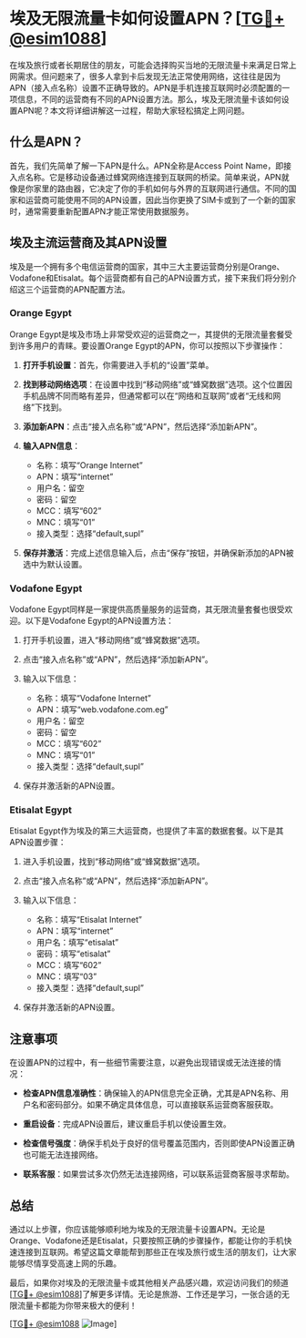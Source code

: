 # 埃及无限流量卡如何设置APN？[[TG💪+ @esim1088](https://t.me/s/esim1088)]

在埃及旅行或者长期居住的朋友，可能会选择购买当地的无限流量卡来满足日常上网需求。但问题来了，很多人拿到卡后发现无法正常使用网络，这往往是因为APN（接入点名称）设置不正确导致的。APN是手机连接互联网时必须配置的一项信息，不同的运营商有不同的APN设置方法。那么，埃及无限流量卡该如何设置APN呢？本文将详细讲解这一过程，帮助大家轻松搞定上网问题。

## 什么是APN？

首先，我们先简单了解一下APN是什么。APN全称是Access Point Name，即接入点名称。它是移动设备通过蜂窝网络连接到互联网的桥梁。简单来说，APN就像是你家里的路由器，它决定了你的手机如何与外界的互联网进行通信。不同的国家和运营商可能使用不同的APN设置，因此当你更换了SIM卡或到了一个新的国家时，通常需要重新配置APN才能正常使用数据服务。

## 埃及主流运营商及其APN设置

埃及是一个拥有多个电信运营商的国家，其中三大主要运营商分别是Orange、Vodafone和Etisalat。每个运营商都有自己的APN设置方式，接下来我们将分别介绍这三个运营商的APN配置方法。

### Orange Egypt

Orange Egypt是埃及市场上非常受欢迎的运营商之一，其提供的无限流量套餐受到许多用户的青睐。要设置Orange Egypt的APN，你可以按照以下步骤操作：

1. **打开手机设置**：首先，你需要进入手机的“设置”菜单。
   
2. **找到移动网络选项**：在设置中找到“移动网络”或“蜂窝数据”选项。这个位置因手机品牌不同而略有差异，但通常都可以在“网络和互联网”或者“无线和网络”下找到。

3. **添加新APN**：点击“接入点名称”或“APN”，然后选择“添加新APN”。

4. **输入APN信息**：
   - 名称：填写“Orange Internet”
   - APN：填写“internet”
   - 用户名：留空
   - 密码：留空
   - MCC：填写“602”
   - MNC：填写“01”
   - 接入类型：选择“default,supl”

5. **保存并激活**：完成上述信息输入后，点击“保存”按钮，并确保新添加的APN被选中为默认设置。

### Vodafone Egypt

Vodafone Egypt同样是一家提供高质量服务的运营商，其无限流量套餐也很受欢迎。以下是Vodafone Egypt的APN设置方法：

1. 打开手机设置，进入“移动网络”或“蜂窝数据”选项。

2. 点击“接入点名称”或“APN”，然后选择“添加新APN”。

3. 输入以下信息：
   - 名称：填写“Vodafone Internet”
   - APN：填写“web.vodafone.com.eg”
   - 用户名：留空
   - 密码：留空
   - MCC：填写“602”
   - MNC：填写“01”
   - 接入类型：选择“default,supl”

4. 保存并激活新的APN设置。

### Etisalat Egypt

Etisalat Egypt作为埃及的第三大运营商，也提供了丰富的数据套餐。以下是其APN设置步骤：

1. 进入手机设置，找到“移动网络”或“蜂窝数据”选项。

2. 点击“接入点名称”或“APN”，然后选择“添加新APN”。

3. 输入以下信息：
   - 名称：填写“Etisalat Internet”
   - APN：填写“internet”
   - 用户名：填写“etisalat”
   - 密码：填写“etisalat”
   - MCC：填写“602”
   - MNC：填写“03”
   - 接入类型：选择“default,supl”

4. 保存并激活新的APN设置。

## 注意事项

在设置APN的过程中，有一些细节需要注意，以避免出现错误或无法连接的情况：

- **检查APN信息准确性**：确保输入的APN信息完全正确，尤其是APN名称、用户名和密码部分。如果不确定具体信息，可以直接联系运营商客服获取。
  
- **重启设备**：完成APN设置后，建议重启手机以使设置生效。

- **检查信号强度**：确保手机处于良好的信号覆盖范围内，否则即使APN设置正确也可能无法连接网络。

- **联系客服**：如果尝试多次仍然无法连接网络，可以联系运营商客服寻求帮助。

## 总结

通过以上步骤，你应该能够顺利地为埃及的无限流量卡设置APN。无论是Orange、Vodafone还是Etisalat，只要按照正确的步骤操作，都能让你的手机快速连接到互联网。希望这篇文章能帮到那些正在埃及旅行或生活的朋友们，让大家能够尽情享受高速上网的乐趣。

最后，如果你对埃及的无限流量卡或其他相关产品感兴趣，欢迎访问我们的频道[[TG💪+ @esim1088](https://t.me/s/esim1088)]了解更多详情。无论是旅游、工作还是学习，一张合适的无限流量卡都能为你带来极大的便利！

[[TG💪+ @esim1088](https://t.me/s/esim1088) ![Image](https://i.postimg.cc/4NQfJmqS/Snipaste-2025-05-13-00-14-12.png)]